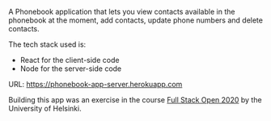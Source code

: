 A Phonebook application that lets you view contacts available in the phonebook at the moment, add contacts, update phone numbers and delete contacts.

The tech stack used is:
- React for the client-side code
- Node for the server-side code

URL: https://phonebook-app-server.herokuapp.com

Building this app was an exercise in the course [Full Stack Open 2020](https://fullstackopen.com/en) by the University of Helsinki.